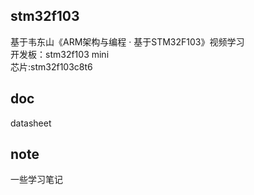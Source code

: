 ## stm32f103 
基于韦东山《ARM架构与编程 · 基于STM32F103》视频学习   
开发板：stm32f103 mini  
芯片:stm32f103c8t6 

## doc 
datasheet  

## note
一些学习笔记  